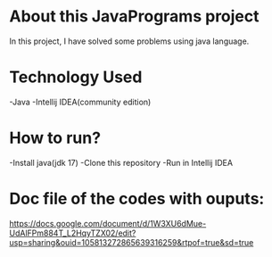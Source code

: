 # About this JavaPrograms project
In this project, I have solved some problems using java language.

# Technology Used
-Java
-Intellij IDEA(community edition)

# How to run?
-Install java(jdk 17)
-Clone this repository
-Run in Intellij IDEA

# Doc file of the codes with ouputs:
https://docs.google.com/document/d/1W3XU6dMue-UdAlFPm884T_L2HqyTZX02/edit?usp=sharing&ouid=105813272865639316259&rtpof=true&sd=true
